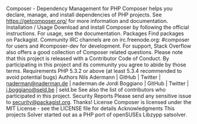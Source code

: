 Composer - Dependency Management for PHP Composer helps you declare, manage, and install dependencies of PHP projects. See https://getcomposer.org/ for more information and documentation. Installation / Usage Download and install Composer by following the official instructions. For usage, see the documentation. Packages Find packages on Packagist. Community IRC channels are on irc.freenode.org: #composer for users and #composer-dev for development. For support, Stack Overflow also offers a good collection of Composer related questions. Please note that this project is released with a Contributor Code of Conduct. By participating in this project and its community you agree to abide by those terms. Requirements PHP 5.3.2 or above (at least 5.3.4 recommended to avoid potential bugs) Authors Nils Adermann | GitHub | Twitter | naderman@naderman.de | naderman.de Jordi Boggiano | GitHub | Twitter | j.boggiano@seld.be | seld.be See also the list of contributors who participated in this project. Security Reports Please send any sensitive issue to security@packagist.org. Thanks! License Composer is licensed under the MIT License - see the LICENSE file for details Acknowledgments This projects Solver started out as a PHP port of openSUSEs Libzypp satsolver.